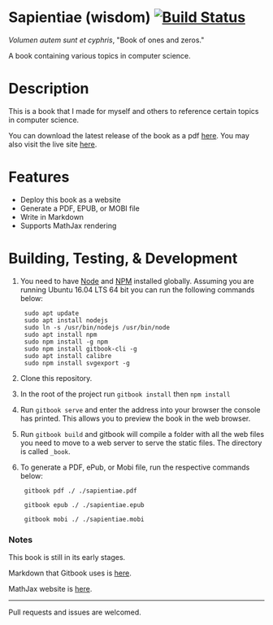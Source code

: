 # Sapientiae (wisdom) [![Build Status](https://travis-ci.org/jaylenw/Sapientiae.svg?branch=master)](https://travis-ci.org/jaylenw/Sapientiae)

*Volumen autem sunt et cyphris*, "Book of ones and zeros."  

A book containing various topics in computer science.

# Description

This is a book that I made for myself and others to reference certain topics in computer science.

You can download the latest release of the book as a pdf [here](https://github.com/jaylenw/Sapientiae/releases). You may also visit the live site [here](https://jaylenw.github.io/Sapientiae/).

# Features

* Deploy this book as a website
* Generate a PDF, EPUB, or MOBI file
* Write in Markdown
* Supports MathJax rendering

# Building, Testing, & Development

1. You need to have [Node](https://nodejs.org/en/) and [NPM](https://www.npmjs.com/) installed globally. Assuming you are running Ubuntu 16.04 LTS 64 bit you can run the following commands below:

        sudo apt update  
        sudo apt install nodejs  
        sudo ln -s /usr/bin/nodejs /usr/bin/node  
        sudo apt install npm
        sudo npm install -g npm
        sudo npm install gitbook-cli -g
        sudo apt install calibre
        sudo npm install svgexport -g

2. Clone this repository.

3. In the root of the project run `gitbook install` then `npm install`

4. Run `gitbook serve` and enter the address into your browser the console
has printed. This allows you to preview the book in the web browser.

5. Run `gitbook build` and gitbook will compile a folder with all the web files you need to move to a web server to serve the static files. The directory is called `_book`.

6. To generate a PDF, ePub, or Mobi file, run the respective commands below:

        gitbook pdf ./ ./sapientiae.pdf

        gitbook epub ./ ./sapientiae.epub

        gitbook mobi ./ ./sapientiae.mobi

### Notes

This book is still in its early stages.

Markdown that Gitbook uses is [here](https://toolchain.gitbook.com/syntax/markdown.html).

MathJax website is [here](https://www.mathjax.org/).

-------------------

Pull requests and issues are welcomed.
